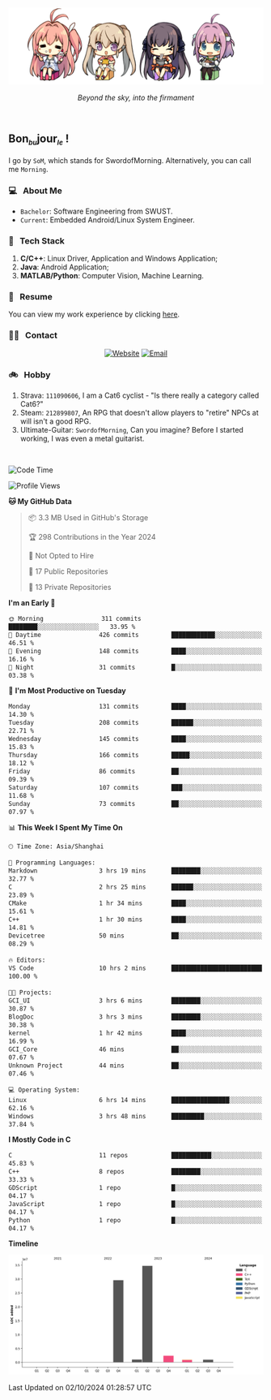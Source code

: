 <img src="./pic/Aokana.png">
<p align="center"><em>Beyond the sky, into the firmament</em></p>

<br/>

## Bon<sub><em><font size=2>bu</font></em></sub>jour<sub><em><font size=2>le</font></em></sub> !

I go by `SoM`, which stands for SwordofMorning. Alternatively, you can call me `Morning`.

### 💻 &nbsp; About Me

- `Bachelor`: Software Engineering from SWUST.
- `Current`: Embedded Android/Linux System Engineer.

### 🔧 &nbsp; Tech Stack

1. **C/C++**: Linux Driver, Application and Windows Application;
2. **Java**: Android Application;
3. **MATLAB/Python**: Computer Vision, Machine Learning.

### 📝 &nbsp; Resume

You can view my work experience by clicking <a href="https://swordofmorning.com/index.php/contact/">here</a>.

### 🤝🏻 &nbsp; Contact

<p align="center">
<a href="https://swordofmorning.com/"><img alt="Website" src="https://img.shields.io/badge/Website-swordofmorning.com-blue?style=flat-square&logo=google-chrome"></a>
<a href="mailto:master@xiaojintao.email
"><img alt="Email" src="https://img.shields.io/badge/Email-master@xiaojintao.email-blue?style=flat-square&logo=gmail"></a>
</p>

### 🚲 &nbsp; Hobby

1. Strava: `111090606`, I am a Cat6 cyclist - "Is there really a category called Cat6?"
2. Steam: `212899807`, An RPG that doesn't allow players to "retire" NPCs at will isn't a good RPG.
3. Ultimate-Guitar: `SwordofMorning`, Can you imagine? Before I started working, I was even a metal guitarist.

<br/>

<!--START_SECTION:waka-->
![Code Time](http://img.shields.io/badge/Code%20Time-182%20hrs%2012%20mins-blue)

![Profile Views](http://img.shields.io/badge/Profile%20Views-0-blue)

**🐱 My GitHub Data** 

> 📦 3.3 MB Used in GitHub's Storage 
 > 
> 🏆 298 Contributions in the Year 2024
 > 
> 🚫 Not Opted to Hire
 > 
> 📜 17 Public Repositories 
 > 
> 🔑 13 Private Repositories 
 > 
**I'm an Early 🐤** 

```text
🌞 Morning                311 commits         ████████░░░░░░░░░░░░░░░░░   33.95 % 
🌆 Daytime                426 commits         ████████████░░░░░░░░░░░░░   46.51 % 
🌃 Evening                148 commits         ████░░░░░░░░░░░░░░░░░░░░░   16.16 % 
🌙 Night                  31 commits          █░░░░░░░░░░░░░░░░░░░░░░░░   03.38 % 
```
📅 **I'm Most Productive on Tuesday** 

```text
Monday                   131 commits         ████░░░░░░░░░░░░░░░░░░░░░   14.30 % 
Tuesday                  208 commits         ██████░░░░░░░░░░░░░░░░░░░   22.71 % 
Wednesday                145 commits         ████░░░░░░░░░░░░░░░░░░░░░   15.83 % 
Thursday                 166 commits         █████░░░░░░░░░░░░░░░░░░░░   18.12 % 
Friday                   86 commits          ██░░░░░░░░░░░░░░░░░░░░░░░   09.39 % 
Saturday                 107 commits         ███░░░░░░░░░░░░░░░░░░░░░░   11.68 % 
Sunday                   73 commits          ██░░░░░░░░░░░░░░░░░░░░░░░   07.97 % 
```


📊 **This Week I Spent My Time On** 

```text
🕑︎ Time Zone: Asia/Shanghai

💬 Programming Languages: 
Markdown                 3 hrs 19 mins       ████████░░░░░░░░░░░░░░░░░   32.77 % 
C                        2 hrs 25 mins       ██████░░░░░░░░░░░░░░░░░░░   23.89 % 
CMake                    1 hr 34 mins        ████░░░░░░░░░░░░░░░░░░░░░   15.61 % 
C++                      1 hr 30 mins        ████░░░░░░░░░░░░░░░░░░░░░   14.81 % 
Devicetree               50 mins             ██░░░░░░░░░░░░░░░░░░░░░░░   08.29 % 

🔥 Editors: 
VS Code                  10 hrs 2 mins       █████████████████████████   100.00 % 

🐱‍💻 Projects: 
GCI_UI                   3 hrs 6 mins        ████████░░░░░░░░░░░░░░░░░   30.87 % 
BlogDoc                  3 hrs 3 mins        ████████░░░░░░░░░░░░░░░░░   30.38 % 
kernel                   1 hr 42 mins        ████░░░░░░░░░░░░░░░░░░░░░   16.99 % 
GCI_Core                 46 mins             ██░░░░░░░░░░░░░░░░░░░░░░░   07.67 % 
Unknown Project          44 mins             ██░░░░░░░░░░░░░░░░░░░░░░░   07.46 % 

💻 Operating System: 
Linux                    6 hrs 14 mins       ████████████████░░░░░░░░░   62.16 % 
Windows                  3 hrs 48 mins       █████████░░░░░░░░░░░░░░░░   37.84 % 
```

**I Mostly Code in C** 

```text
C                        11 repos            ███████████░░░░░░░░░░░░░░   45.83 % 
C++                      8 repos             ████████░░░░░░░░░░░░░░░░░   33.33 % 
GDScript                 1 repo              █░░░░░░░░░░░░░░░░░░░░░░░░   04.17 % 
JavaScript               1 repo              █░░░░░░░░░░░░░░░░░░░░░░░░   04.17 % 
Python                   1 repo              █░░░░░░░░░░░░░░░░░░░░░░░░   04.17 % 
```



**Timeline**

![Lines of Code chart](https://raw.githubusercontent.com/SwordofMorning/SwordofMorning/main/assets/bar_graph.png)


 Last Updated on 02/10/2024 01:28:57 UTC
<!--END_SECTION:waka-->
